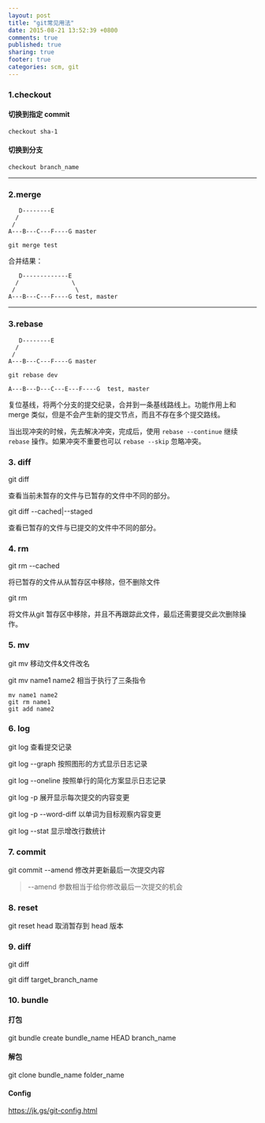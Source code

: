 ```yaml
---
layout: post
title: "git常见用法"
date: 2015-08-21 13:52:39 +0800
comments: true
published: true
sharing: true
footer: true
categories: scm, git
---
```


### 1.checkout

#### 切换到指定 commit

```
checkout sha-1
```

#### 切换到分支

```
checkout branch_name
```

---

### 2.merge

```
   D--------E
  /
 /
A---B---C---F----G master
```

```
git merge test
```

合并结果：

```
   D-------------E
  /               \
 /                 \
A---B---C---F----G test, master
```

---

### 3.rebase

```
   D--------E
  /
 /
A---B---C---F----G master
```


```
git rebase dev
```

```
A---B---D---C---E---F----G  test, master
```

复位基线，将两个分支的提交纪录，合并到一条基线路线上。功能作用上和 merge 类似，但是不会产生新的提交节点，而且不存在多个提交路线。

当出现冲突的时候，先去解决冲突，完成后，使用 `rebase --continue` 继续 `rebase` 操作。如果冲突不重要也可以 `rebase --skip` 忽略冲突。

### 3. diff

git diff

查看当前未暂存的文件与已暂存的文件中不同的部分。

git diff --cached|--staged

查看已暂存的文件与已提交的文件中不同的部分。

### 4. rm

git rm --cached

将已暂存的文件从从暂存区中移除，但不删除文件

git rm

将文件从git 暂存区中移除，并且不再跟踪此文件，最后还需要提交此次删除操作。

### 5. mv

git mv 移动文件&文件改名

git mv name1 name2 相当于执行了三条指令

```
mv name1 name2
git rm name1
git add name2
```

### 6. log

git log 查看提交记录

git log --graph 按照图形的方式显示日志记录

git log --oneline 按照单行的简化方案显示日志记录

git log -p  展开显示每次提交的内容变更

git log -p --word-diff 以单词为目标观察内容变更

git log --stat  显示增改行数统计

### 7. commit

git commit --amend 修改并更新最后一次提交内容

> --amend 参数相当于给你修改最后一次提交的机会

### 8. reset

git reset head <file>   取消暂存到 head 版本

### 9. diff

git diff

git diff target_branch_name

### 10. bundle

#### 打包

git bundle create bundle_name HEAD branch_name

#### 解包

git clone bundle_name folder_name

#### Config

  https://jk.gs/git-config.html
